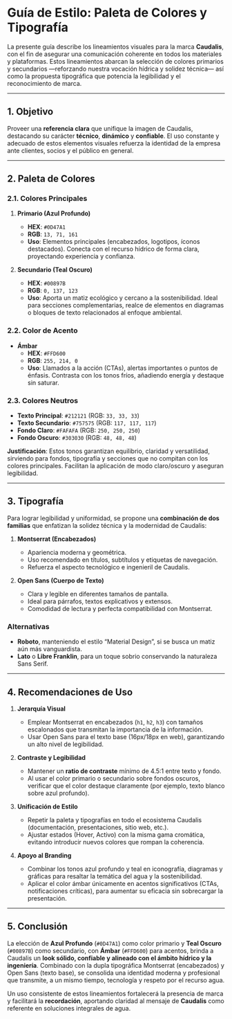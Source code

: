 # Guía de Estilo: Paleta de Colores y Tipografía

La presente guía describe los lineamientos visuales para la marca **Caudalis**, con el fin de asegurar una comunicación coherente en todos los materiales y plataformas. Estos lineamientos abarcan la selección de colores primarios y secundarios —reforzando nuestra vocación hídrica y solidez técnica— así como la propuesta tipográfica que potencia la legibilidad y el reconocimiento de marca.

---

## 1. Objetivo
Proveer una **referencia clara** que unifique la imagen de Caudalis, destacando su carácter **técnico**, **dinámico** y **confiable**. El uso constante y adecuado de estos elementos visuales refuerza la identidad de la empresa ante clientes, socios y el público en general.

---

## 2. Paleta de Colores

### 2.1. Colores Principales

1. **Primario (Azul Profundo)**  
   - **HEX**: `#0D47A1`  
   - **RGB**: `13, 71, 161`  
   - **Uso**: Elementos principales (encabezados, logotipos, íconos destacados). Conecta con el recurso hídrico de forma clara, proyectando experiencia y confianza.

2. **Secundario (Teal Oscuro)**  
   - **HEX**: `#00897B`  
   - **RGB**: `0, 137, 123`  
   - **Uso**: Aporta un matiz ecológico y cercano a la sostenibilidad. Ideal para secciones complementarias, realce de elementos en diagramas o bloques de texto relacionados al enfoque ambiental.

### 2.2. Color de Acento

- **Ámbar**  
  - **HEX**: `#FFD600`  
  - **RGB**: `255, 214, 0`  
  - **Uso**: Llamados a la acción (CTAs), alertas importantes o puntos de énfasis. Contrasta con los tonos fríos, añadiendo energía y destaque sin saturar.

### 2.3. Colores Neutros

- **Texto Principal**: `#212121` (RGB: `33, 33, 33`)  
- **Texto Secundario**: `#757575` (RGB: `117, 117, 117`)  
- **Fondo Claro**: `#FAFAFA` (RGB: `250, 250, 250`)  
- **Fondo Oscuro**: `#303030` (RGB: `48, 48, 48`)

**Justificación**: Estos tonos garantizan equilibrio, claridad y versatilidad, sirviendo para fondos, tipografía y secciones que no compitan con los colores principales. Facilitan la aplicación de modo claro/oscuro y aseguran legibilidad.

---

## 3. Tipografía

Para lograr legibilidad y uniformidad, se propone una **combinación de dos familias** que enfatizan la solidez técnica y la modernidad de Caudalis:

1. **Montserrat (Encabezados)**  
   - Apariencia moderna y geométrica.  
   - Uso recomendado en títulos, subtítulos y etiquetas de navegación.  
   - Refuerza el aspecto tecnológico e ingenieril de Caudalis.

2. **Open Sans (Cuerpo de Texto)**  
   - Clara y legible en diferentes tamaños de pantalla.  
   - Ideal para párrafos, textos explicativos y extensos.  
   - Comodidad de lectura y perfecta compatibilidad con Montserrat.

### Alternativas

- **Roboto**, manteniendo el estilo “Material Design”, si se busca un matiz aún más vanguardista.  
- **Lato** o **Libre Franklin**, para un toque sobrio conservando la naturaleza Sans Serif.

---

## 4. Recomendaciones de Uso

1. **Jerarquía Visual**  
   - Emplear Montserrat en encabezados (`h1`, `h2`, `h3`) con tamaños escalonados que transmitan la importancia de la información.  
   - Usar Open Sans para el texto base (16px/18px en web), garantizando un alto nivel de legibilidad.

2. **Contraste y Legibilidad**  
   - Mantener un **ratio de contraste** mínimo de 4.5:1 entre texto y fondo.  
   - Al usar el color primario o secundario sobre fondos oscuros, verificar que el color destaque claramente (por ejemplo, texto blanco sobre azul profundo).

3. **Unificación de Estilo**  
   - Repetir la paleta y tipografías en todo el ecosistema Caudalis (documentación, presentaciones, sitio web, etc.).  
   - Ajustar estados (Hover, Activo) con la misma gama cromática, evitando introducir nuevos colores que rompan la coherencia.

4. **Apoyo al Branding**  
   - Combinar los tonos azul profundo y teal en iconografía, diagramas y gráficas para resaltar la temática del agua y la sostenibilidad.  
   - Aplicar el color ámbar únicamente en acentos significativos (CTAs, notificaciones críticas), para aumentar su eficacia sin sobrecargar la presentación.

---

## 5. Conclusión

La elección de **Azul Profundo** (`#0D47A1`) como color primario y **Teal Oscuro** (`#00897B`) como secundario, con **Ámbar** (`#FFD600`) para acentos, brinda a Caudalis un **look sólido, confiable y alineado con el ámbito hídrico y la ingeniería**. Combinado con la dupla tipográfica Montserrat (encabezados) y Open Sans (texto base), se consolida una identidad moderna y profesional que transmite, a un mismo tiempo, tecnología y respeto por el recurso agua.

Un uso consistente de estos lineamientos fortalecerá la presencia de marca y facilitará la **recordación**, aportando claridad al mensaje de **Caudalis** como referente en soluciones integrales de agua.
